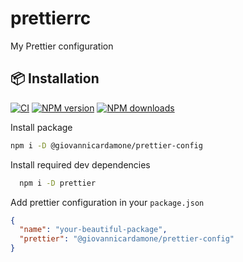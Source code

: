 # prettierrc

My Prettier configuration

## :package: Installation

[![CI](https://github.com/GiovanniCardamone/prettier-config/actions/workflows/npm-ci.yml/badge.svg)](https://github.com/GiovanniCardamone/class-schema/actions/workflows/npm-ci.yml)
[![NPM version](https://img.shields.io/npm/v/@giovannicardamone/prettier-config.svg?style=plastic)](https://www.npmjs.com/package/class-schema)
[![NPM downloads](https://img.shields.io/npm/dm/@giovannicardamone/prettier-config.svg?style=plastic)](https://www.npmjs.com/package/class-schema)

Install package

```bash
npm i -D @giovannicardamone/prettier-config
```

Install required dev dependencies

```bash
  npm i -D prettier
```

Add prettier configuration in your `package.json`

```json
{
  "name": "your-beautiful-package",
  "prettier": "@giovannicardamone/prettier-config"
}
```
